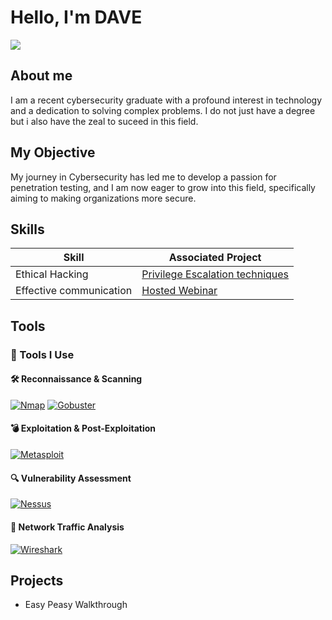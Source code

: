 # Hello, I'm DAVE
<a href="https://linkedin.com/in/davidajuzie"><img src="https://img.shields.io/badge/-LinkedIn-0072b1?&style=for-the-badge&logo=linkedin&logoColor=white" /></a>

## About me
I am a recent cybersecurity graduate with a profound interest in technology and a dedication to solving complex problems. I do not just have a degree but i also have the zeal to suceed in this field.

## My Objective
My journey in Cybersecurity has led me to develop a passion for penetration testing, and I am now eager to grow into this field, specifically aiming to making organizations more secure.

## Skills

| Skill                                         | Associated Project         |
|-----------------------------------------------|----------------------------|
| Ethical Hacking          | <a href="https://indigo-barometer-4c0.notion.site/Easy-Peasy-Walkthrough-1dd26954076880db8269e01f402bc633">Privilege Escalation techniques</a>|
| Effective communication | <a href="https://drive.google.com/file/d/1_2c722k3vm2AnPTdDUcrRfWALkdfpZ3G/view?usp=sharing">Hosted Webinar</a>|


## Tools
### 🔧 Tools I Use

#### 🛠️ Reconnaissance & Scanning
[![Nmap](https://img.shields.io/badge/Nmap-5C7B9D?logo=data:image/png;base64,iVBORw0KGgoAAAANSUhEUgAAAA8AAAAQCAYAAAAv2xrsAAAAGXRFWHRTb2Z0d2FyZQBBZG9iZSBJbWFnZVJlYWR5ccllPAAAAGtJREFUeNqkkjEOACEIQ7eZ+/+Hu1nThCczQCNliAPBYnZSCUYyFy0B/2rJRAkhZoovshytAK2zJj8Zzt6MdGJrVjiuZTG5r4Kwrn1OrAKoaUcxY6eOZn4IaDICbb/ADhwAkTAhh7dDhKIAAAAASUVORK5CYII=&style=for-the-badge)](https://nmap.org/)
[![Gobuster](https://img.shields.io/badge/Gobuster-FF5F1F?style=for-the-badge&logo=linux)](https://github.com/OJ/gobuster)

#### 💣 Exploitation & Post-Exploitation
[![Metasploit](https://img.shields.io/badge/Metasploit-3F729B?style=for-the-badge&logo=rubyonrails)](https://www.metasploit.com/)

#### 🔍 Vulnerability Assessment
[![Nessus](https://img.shields.io/badge/Nessus-0F64FF?style=for-the-badge&logo=tenable)](https://www.tenable.com/products/nessus)

#### 📡 Network Traffic Analysis
[![Wireshark](https://img.shields.io/badge/Wireshark-1679A7?style=for-the-badge&logo=wireshark)](https://www.wireshark.org/)


## Projects
- Easy Peasy Walkthrough
  
